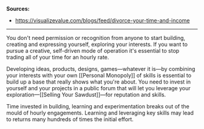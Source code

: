 **Sources:**
- https://visualizevalue.com/blogs/feed/divorce-your-time-and-income

---

You don't need permission or recognition from anyone to start building, creating and expressing yourself, exploring your interests. If you want to pursue a creative, self-driven mode of operation it's essential to stop trading all of your time for an hourly rate.

Developing ideas, products, designs, games—whatever it is—by combining your interests with your own [[Personal Monopoly]] of skills is essential to build up a base that really shows what you're about. You need to invest in yourself and your projects in a public forum that will let you leverage your exploration—[[Selling Your Sawdust]]—for reputation and skills.

Time invested in building, learning and experimentation breaks out of the mould of hourly engagements. Learning and leveraging key skills may lead to returns many hundreds of times the initial effort.


